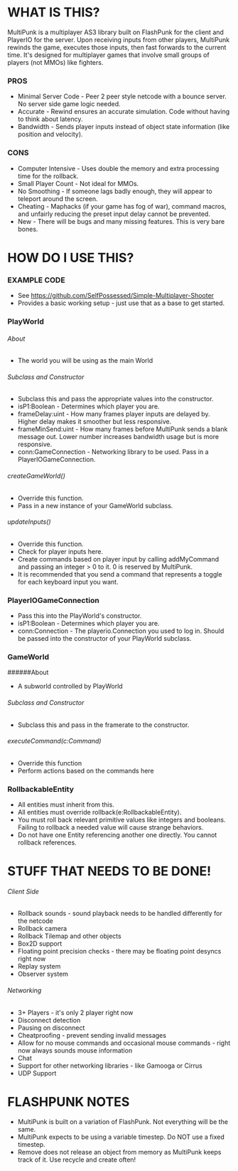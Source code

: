 WHAT IS THIS?
=============

MultiPunk is a multiplayer AS3 library built on FlashPunk for the client and PlayerIO for the server. Upon receiving inputs from other players, MultiPunk rewinds the game, executes those inputs, then fast forwards to the current time. It's designed for multiplayer games that involve small groups of players (not MMOs) like fighters.

### PROS

* Minimal Server Code - Peer 2 peer style netcode with a bounce server. No server side game logic needed.
* Accurate - Rewind ensures an accurate simulation. Code without having to think about latency.
* Bandwidth - Sends player inputs instead of object state information (like position and velocity).

### CONS

* Computer Intensive - Uses double the memory and extra processing time for the rollback.
* Small Player Count - Not ideal for MMOs.
* No Smoothing - If someone lags badly enough, they will appear to teleport around the screen.
* Cheating - Maphacks (if your game has fog of war), command macros, and unfairly reducing the preset input delay cannot be prevented.
* New - There will be bugs and many missing features. This is very bare bones.

HOW DO I USE THIS?
==================

### EXAMPLE CODE

* See https://github.com/SelfPossessed/Simple-Multiplayer-Shooter
* Provides a basic working setup - just use that as a base to get started.

### PlayWorld

###### About

* The world you will be using as the main World

###### Subclass and Constructor

* Subclass this and pass the appropriate values into the constructor.
* isP1:Boolean - Determines which player you are.
* frameDelay:uint - How many frames player inputs are delayed by. Higher delay makes it smoother but less responsive.
* frameMinSend:uint - How many frames before MultiPunk sends a blank message out. Lower number increases bandwidth usage but is more responsive.
* conn:GameConnection - Networking library to be used. Pass in a PlayerIOGameConnection.

###### createGameWorld()

* Override this function.
* Pass in a new instance of your GameWorld subclass.

###### updateInputs()

* Override this function.
* Check for player inputs here.
* Create commands based on player input by calling addMyCommand and passing an integer > 0 to it. 0 is reserved by MultiPunk.
* It is recommended that you send a command that represents a toggle for each keyboard input you want.

### PlayerIOGameConnection

* Pass this into the PlayWorld's constructor.
* isP1:Boolean - Determines which player you are.
* conn:Connection - The playerio.Connection you used to log in. Should be passed into the constructor of your PlayWorld subclass.

### GameWorld

######About

* A subworld controlled by PlayWorld

###### Subclass and Constructor

* Subclass this and pass in the framerate to the constructor.

###### executeCommand(c:Command)

* Override this function
* Perform actions based on the commands here

### RollbackableEntity

* All entities must inherit from this.
* All entities must override rollback(e:RollbackableEntity).
* You must roll back relevant primitive values like integers and booleans. Failing to rollback a needed value will cause strange behaviors.
* Do not have one Entity referencing another one directly. You cannot rollback references.

STUFF THAT NEEDS TO BE DONE!
============================

###### Client Side

* Rollback sounds - sound playback needs to be handled differently for the netcode
* Rollback camera
* Rollback Tilemap and other objects
* Box2D support
* Floating point precision checks - there may be floating point desyncs right now
* Replay system
* Observer system

###### Networking

* 3+ Players - it's only 2 player right now
* Disconnect detection
* Pausing on disconnect
* Cheatproofing - prevent sending invalid messages
* Allow for no mouse commands and occasional mouse commands - right now always sounds mouse information
* Chat
* Support for other networking libraries - like Gamooga or Cirrus
* UDP Support

FLASHPUNK NOTES
===============

* MultiPunk is built on a variation of FlashPunk. Not everything will be the same.
* MultiPunk expects to be using a variable timestep. Do NOT use a fixed timestep.
* Remove does not release an object from memory as MultiPunk keeps track of it. Use recycle and create often! 